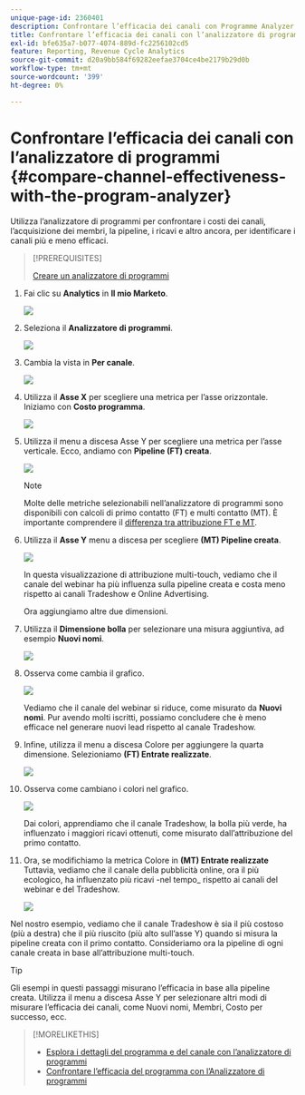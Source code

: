 ```yaml
---
unique-page-id: 2360401
description: Confrontare l’efficacia dei canali con Programme Analyzer - Documentazione di Marketo - Documentazione del prodotto
title: Confrontare l’efficacia dei canali con l’analizzatore di programmi
exl-id: bfe635a7-b077-4074-889d-fc2256102cd5
feature: Reporting, Revenue Cycle Analytics
source-git-commit: d20a9bb584f69282eefae3704ce4be2179b29d0b
workflow-type: tm+mt
source-wordcount: '399'
ht-degree: 0%

---
```


# Confrontare l’efficacia dei canali con l’analizzatore di programmi {#compare-channel-effectiveness-with-the-program-analyzer}

Utilizza l’analizzatore di programmi per confrontare i costi dei canali, l’acquisizione dei membri, la pipeline, i ricavi e altro ancora, per identificare i canali più e meno efficaci.

>[!PREREQUISITES]
>
>[Creare un analizzatore di programmi](/help/marketo/product-docs/reporting/revenue-cycle-analytics/program-analytics/create-a-program-analyzer.md)

1. Fai clic su **Analytics** in **Il mio Marketo**.

   ![](assets/image2014-9-17-18-3a36-3a13.png)

1. Seleziona il **Analizzatore di programmi**.

   ![](assets/image2014-9-17-18-3a36-3a40.png)

1. Cambia la vista in **Per canale**.

   ![](assets/image2014-9-17-18-3a36-3a59.png)

1. Utilizza il **Asse X** per scegliere una metrica per l’asse orizzontale. Iniziamo con **Costo programma**.

   ![](assets/image2014-9-17-18-3a37-3a7.png)

1. Utilizza il menu a discesa Asse Y per scegliere una metrica per l’asse verticale. Ecco, andiamo con **Pipeline (FT) creata**.

   ![](assets/image2014-9-17-18-3a37-3a50.png)

   >[!NOTE]
   >
   >Molte delle metriche selezionabili nell’analizzatore di programmi sono disponibili con calcoli di primo contatto (FT) e multi contatto (MT). È importante comprendere il [differenza tra attribuzione FT e MT](/help/marketo/product-docs/reporting/revenue-cycle-analytics/revenue-tools/attribution/understanding-attribution.md).

1. Utilizza il **Asse Y** menu a discesa per scegliere **(MT) Pipeline creata**.

   ![](assets/image2014-9-17-18-3a39-3a5.png)

   In questa visualizzazione di attribuzione multi-touch, vediamo che il canale del webinar ha più influenza sulla pipeline creata e costa meno rispetto ai canali Tradeshow e Online Advertising.

   Ora aggiungiamo altre due dimensioni.

1. Utilizza il **Dimensione bolla** per selezionare una misura aggiuntiva, ad esempio **Nuovi nomi**.

   ![](assets/image2014-9-17-18-3a39-3a36.png)

1. Osserva come cambia il grafico.

   ![](assets/image2014-9-17-18-3a39-3a55.png)

   Vediamo che il canale del webinar si riduce, come misurato da **Nuovi nomi**. Pur avendo molti iscritti, possiamo concludere che è meno efficace nel generare nuovi lead rispetto al canale Tradeshow.

1. Infine, utilizza il menu a discesa Colore per aggiungere la quarta dimensione. Selezioniamo **(FT) Entrate realizzate**.

   ![](assets/image2014-9-17-18-3a41-3a7.png)

1. Osserva come cambiano i colori nel grafico.

   ![](assets/image2014-9-17-18-3a41-3a19.png)

   Dai colori, apprendiamo che il canale Tradeshow, la bolla più verde, ha influenzato i maggiori ricavi ottenuti, come misurato dall’attribuzione del primo contatto.

1. Ora, se modifichiamo la metrica Colore in **(MT) Entrate realizzate** Tuttavia, vediamo che il canale della pubblicità online, ora il più ecologico, ha influenzato più ricavi -nel tempo_ rispetto ai canali del webinar e del Tradeshow.

   ![](assets/image2014-9-17-18-3a41-3a40.png)

Nel nostro esempio, vediamo che il canale Tradeshow è sia il più costoso (più a destra) che il più riuscito (più alto sull’asse Y) quando si misura la pipeline creata con il primo contatto. Consideriamo ora la pipeline di ogni canale creata in base all’attribuzione multi-touch.

>[!TIP]
>
>Gli esempi in questi passaggi misurano l’efficacia in base alla pipeline creata. Utilizza il menu a discesa Asse Y per selezionare altri modi di misurare l’efficacia dei canali, come Nuovi nomi, Membri, Costo per successo, ecc.

>[!MORELIKETHIS]
>
>* [Esplora i dettagli del programma e del canale con l’analizzatore di programmi](/help/marketo/product-docs/reporting/revenue-cycle-analytics/program-analytics/explore-program-and-channel-details-with-the-program-analyzer.md)
>* [Confrontare l’efficacia del programma con l’Analizzatore di programmi](/help/marketo/product-docs/reporting/revenue-cycle-analytics/program-analytics/compare-program-effectiveness-with-the-program-analyzer.md)
